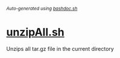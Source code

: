 <small><i>Auto-generated using [bashdoc.sh](https://github.com/alejandro-godinez/UsefulScripts/blob/trunk/bashdoc/bashdoc.sh)</i></small>
# [unzipAll.sh](.././linux/unzipAll.sh)

Unzips all tar.gz file in the current directory


